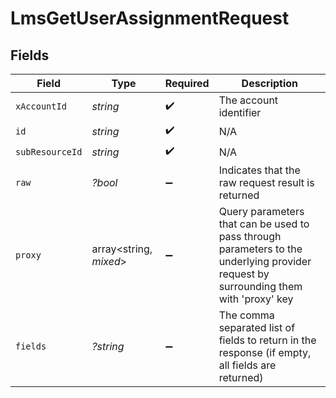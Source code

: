 # LmsGetUserAssignmentRequest


## Fields

| Field                                                                                                                                | Type                                                                                                                                 | Required                                                                                                                             | Description                                                                                                                          |
| ------------------------------------------------------------------------------------------------------------------------------------ | ------------------------------------------------------------------------------------------------------------------------------------ | ------------------------------------------------------------------------------------------------------------------------------------ | ------------------------------------------------------------------------------------------------------------------------------------ |
| `xAccountId`                                                                                                                         | *string*                                                                                                                             | :heavy_check_mark:                                                                                                                   | The account identifier                                                                                                               |
| `id`                                                                                                                                 | *string*                                                                                                                             | :heavy_check_mark:                                                                                                                   | N/A                                                                                                                                  |
| `subResourceId`                                                                                                                      | *string*                                                                                                                             | :heavy_check_mark:                                                                                                                   | N/A                                                                                                                                  |
| `raw`                                                                                                                                | *?bool*                                                                                                                              | :heavy_minus_sign:                                                                                                                   | Indicates that the raw request result is returned                                                                                    |
| `proxy`                                                                                                                              | array<string, *mixed*>                                                                                                               | :heavy_minus_sign:                                                                                                                   | Query parameters that can be used to pass through parameters to the underlying provider request by surrounding them with 'proxy' key |
| `fields`                                                                                                                             | *?string*                                                                                                                            | :heavy_minus_sign:                                                                                                                   | The comma separated list of fields to return in the response (if empty, all fields are returned)                                     |